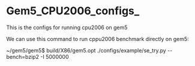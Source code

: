 # Gem5_CPU2006_configs_
This is the configs for running cpu2006 on gem5

We can use this command to run cppu2006 benchmark directly on gem5:

~/gem5/gem5$ build/X86/gem5.opt ./configs/example/se_try.py --bench=bzip2 -I 5000000

